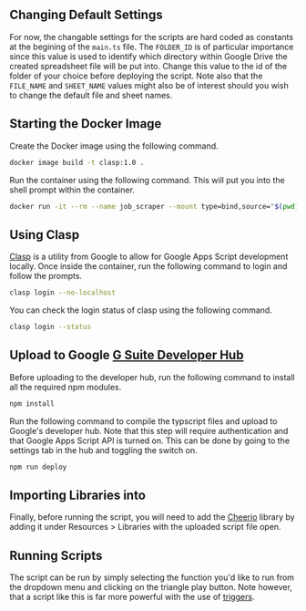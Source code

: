## Changing Default Settings
For now, the changable settings for the scripts are hard coded as constants at the begining of the `main.ts` file. The `FOLDER_ID` is of particular importance since this value is used to identify which directory within Google Drive the created spreadsheet file will be put into. Change this value to the id of the folder of your choice before deploying the script. Note also that the `FILE_NAME` and `SHEET_NAME` values might also be of interest should you wish to change the default file and sheet names.

## Starting the Docker Image
Create the Docker image using the following command.
```bash
docker image build -t clasp:1.0 .
```
Run the container using the following command. This will put you into the shell prompt within the container.
```bash
docker run -it --rm --name job_scraper --mount type=bind,source="$(pwd)",target=/usr/src/app clasp:1.0
```

## Using Clasp
[Clasp](https://developers.google.com/apps-script/guides/clasp) is a utility from Google to allow for Google Apps Script development locally. Once inside the container, run the following command to login and follow the prompts.
```bash
clasp login --no-localhost
```

You can check the login status of clasp using the following command.
```bash
clasp login --status
```

## Upload to Google [G Suite Developer Hub](https://script.google.com/home)
Before uploading to the developer hub, run the following command to install all the required npm modules.
```bash
npm install
```

Run the following command to compile the typscript files and upload to Google's developer hub. Note that this step will require authentication and that Google Apps Script API is turned on. This can be done by going to the settings tab in the hub and toggling the switch on.
```bash
npm run deploy
```

## Importing Libraries into 
Finally, before running the script, you will need to add the [Cheerio](https://script.google.com/macros/library/versions/d/1ReeQ6WO8kKNxoaA_O0XEQ589cIrRvEBA9qcWpNqdOP17i47u6N9M5Xh0) library by adding it under Resources > Libraries with the uploaded script file open.

## Running Scripts
The script can be run by simply selecting the function you'd like to run from the dropdown menu and clicking on the triangle play button. Note however, that a script like this is far more powerful with the use of [triggers](https://developers.google.com/apps-script/guides/triggers/installable).

